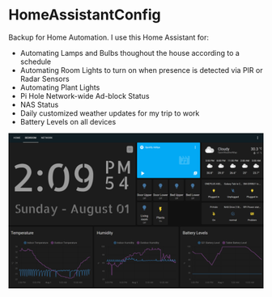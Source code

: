 # HomeAssistantConfig
Backup for Home Automation. 
I use this Home Assistant for:
- Automating Lamps and Bulbs thoughout the house according to a schedule
- Automating Room Lights to turn on when presence is detected via PIR or Radar Sensors
- Automating Plant Lights
- Pi Hole Network-wide Ad-block Status
- NAS Status
- Daily customized weather updates for my trip to work
- Battery Levels on all devices

![Preview](./Preview.png)

